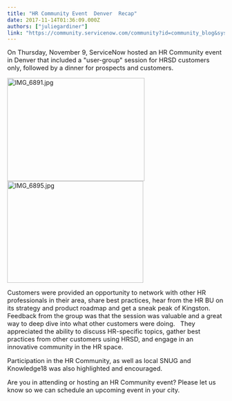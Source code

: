 ```yaml
---
title: "HR Community Event  Denver  Recap"
date: 2017-11-14T01:36:09.000Z
authors: ["juliegardiner"]
link: "https://community.servicenow.com/community?id=community_blog&sys_id=0ebdaaa9dbd0dbc01dcaf3231f96196b"
---
```

<p> <span style="font-size: 11.0pt;">On Thursday, November 9, ServiceNow hosted an HR Community event in Denver that included a "user-group" session for HRSD customers only, followed by a dinner for prospects and customers. </span></p><p></p><p><img  alt="IMG_6891.jpg" class="image-1 jive-image" height="239" src="5a993ccedbd097041dcaf3231f961979.iix" style="width: 318px; height: 238.5px;" width="318"/> <img  alt="IMG_6895.jpg" class="image-2 jive-image" height="236" src="103a3bb5db945704ed6af3231f961949.iix" style="width: 315px; height: 236.25px;" width="315"/></p><p></p><p><span style="font-size: 11.0pt;">Customers were provided an opportunity to network with other HR professionals in their area, share best practices, hear from the HR BU on its strategy and product roadmap and get a sneak peak of Kingston. Feedback from the group was that the session was valuable and a great way to deep dive into what other customers were doing.   They appreciated the ability to discuss HR-specific topics, gather best practices from other customers using HRSD, and engage in an innovative community in the HR space. </span></p><p></p><p><span style="font-size: 11.0pt;">Participation in the HR Community, as well as local SNUG and Knowledge18 was also highlighted and encouraged.</span></p><p></p><p><span style="font-size: 11.0pt;">Are you in attending or hosting an HR Community event? Please let us know so we can schedule an upcoming event in your city.</span></p>